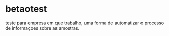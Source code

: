 # betaotest
teste para empresa em que trabalho, uma forma de automatizar o processo de informaçoes sobre as amostras.
